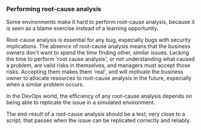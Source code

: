 ### Performing root-cause analysis

Some environments make it hard to perform root-cause analysis, because it is seen as a blame exercise instead of a learning opportunity.

Root-cause analysis is essential for any bug, especially bugs with security implications. The absence of root-cause analysis means that the business owners don't want to spend the time finding other, similar issues. Lacking the time to perform 'root cause analysis', or not understanding what caused a problem, are valid risks in themselves, and managers must accept those risks. Accepting them makes them 'real', and will motivate the business owner to allocate resources to root-cause analysis in the future, especially when a similar problem occurs.

In the DevOps world, the efficiency of any root-cause analysis depends on being able to replicate the issue in a simulated environment.

The end-result of a root-cause analysis should be a test, very close to a script, that passes when the issue can be replicated correctly and reliably.






